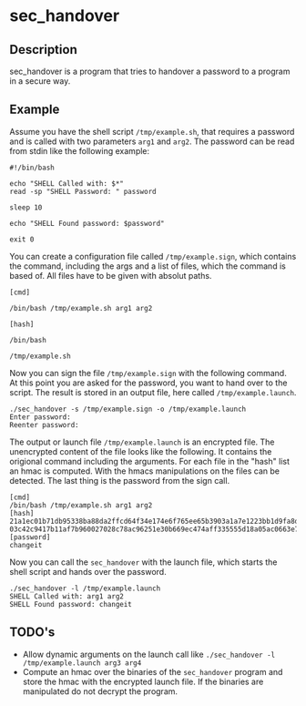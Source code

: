 # sec_handover

## Description

sec_handover is a program that tries to handover a password to a program in a secure way.

## Example

Assume you have the shell script `/tmp/example.sh`, that requires a password and is 
called with two parameters `arg1` and `arg2`. The password can be read from stdin like 
the following example:

```shell
#!/bin/bash

echo "SHELL Called with: $*"
read -sp "SHELL Password: " password

sleep 10

echo "SHELL Found password: $password"

exit 0
```
You can create a configuration file called `/tmp/example.sign`, which contains the 
command, including the args and a list of files, which the command is based of. All files
have to be given with absolut paths.

```
[cmd]   

/bin/bash /tmp/example.sh arg1 arg2
     
[hash]

/bin/bash

/tmp/example.sh
```
Now you can sign the file `/tmp/example.sign` with the following command. At this point 
you are asked for the password, you want to hand over to the script. The result is stored
in an output file, here called `/tmp/example.launch`.

```
./sec_handover -s /tmp/example.sign -o /tmp/example.launch
Enter password:
Reenter password:
```
The output or launch file `/tmp/example.launch` is an encrypted file. The unencrypted 
content of the file looks like the following. It contains the origional command including
the arguments. For each file in the "hash" list an hmac is computed. With the hmacs 
manipulations on the files can be detected. The last thing is the password from the sign
call.

```
[cmd]
/bin/bash /tmp/example.sh arg1 arg2 
[hash]
21a1ec01b71db95338ba88da2ffcd64f34e174e6f765ee65b3903a1a7e1223bb1d9fa8d08f540d62c619b3372511e2a1d92b9164a61e6cafaa4aa66216be5781=/bin/bash
03c42c9417b11af7b960027028c78ac96251e30b669ec474aff335555d18a05ac0663e788153360230eca44e88987836ede40bdaadf0a364651b835d0a68b1d0=/tmp/example.sh
[password]
changeit
```
Now you can call the `sec_handover` with the launch file, which starts the shell script and hands over the password.

```
./sec_handover -l /tmp/example.launch
SHELL Called with: arg1 arg2
SHELL Found password: changeit
```

## TODO's

* Allow dynamic arguments on the launch call like `./sec_handover -l /tmp/example.launch arg3 arg4`
* Compute an hmac over the binaries of the `sec_handover` program and store the hmac with the encrypted
launch file. If the binaries are manipulated do not decrypt the program.

